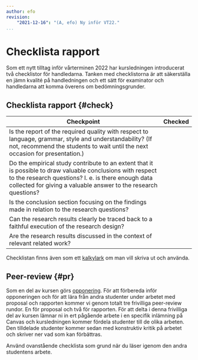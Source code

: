 ```yaml
---
author: efo
revision:
    "2021-12-16": "(A, efo) Ny inför VT22."
...
```

Checklista rapport
=======================

Som ett nytt tilltag inför vårterminen 2022 har kursledningen introducerat två checklistor för handledarna. Tanken med checklistorna är att säkerställa en jämn kvalité på handledningen och ett sätt för examinator och handledarna att komma överens om bedömningsgrunder.



Checklista rapport {#check}
-----------------------

| Checkpoint   | Checked |
|------------------|------------------------------|
| Is the report of the required quality with respect to language, grammar, style and understandability? (If not, recommend the students to wait until the next occasion for presentation.)  |             |
| Do the empirical study contribute to an extent that it is possible to draw valuable conclusions with respect to the research questions? I. e. is there enough data collected for giving a valuable answer to the research questions? |              |
| Is the conclusion section focusing on the findings made in relation to the research questions? |              |
| Can the research results clearly be traced back to a faithful execution of the research design? |              |
| Are the research results discussed in the context of relevant related work? |              |

Checklistan finns även som ett [kalkylark](https://docs.google.com/spreadsheets/d/1fwYic2qf9tusRtvypZ2Bte8hJaWVFLBbYzhFmzLDP1g/edit?usp=sharing) om man vill skriva ut och använda.



Peer-review {#pr}
-----------------------

Som en del av kursen görs [opponering](opponering). För att förbereda inför opponeringen och för att lära från andra studenter under arbetet med proposal och rapporten kommer vi genom totalt tre frivilliga peer-review rundor. En för proposal och två för rapporten. För att delta i denna frivilliga del av kursen lämnar ni in ert pågående arbete i en specifik inlämning på Canvas och kursledningen kommer fördela studenter till de olika arbeten. Den tilldelade studenter kommer sedan med konstruktiv kritik på arbetet och skriver ner vad som kan förbättras.

Använd ovanstående checklista som grund när du läser igenom den andra studentens arbete.

